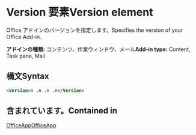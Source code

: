 # <a name="version-element"></a><span data-ttu-id="3a7ed-101">Version 要素</span><span class="sxs-lookup"><span data-stu-id="3a7ed-101">Version element</span></span>

<span data-ttu-id="3a7ed-102">Office アドインのバージョンを指定します。</span><span class="sxs-lookup"><span data-stu-id="3a7ed-102">Specifies the version of your Office Add-in.</span></span>

<span data-ttu-id="3a7ed-103">**アドインの種類:** コンテンツ、作業ウィンドウ、メール</span><span class="sxs-lookup"><span data-stu-id="3a7ed-103">**Add-in type:** Content, Task pane, Mail</span></span>

## <a name="syntax"></a><span data-ttu-id="3a7ed-104">構文</span><span class="sxs-lookup"><span data-stu-id="3a7ed-104">Syntax</span></span>

```XML
<Version>n .n .n .n</Version>
```

## <a name="contained-in"></a><span data-ttu-id="3a7ed-105">含まれています。</span><span class="sxs-lookup"><span data-stu-id="3a7ed-105">Contained in</span></span>

[<span data-ttu-id="3a7ed-106">OfficeApp</span><span class="sxs-lookup"><span data-stu-id="3a7ed-106">OfficeApp</span></span>](officeapp.md)

